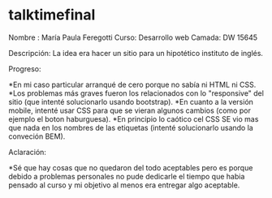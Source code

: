 # talktimefinal

Nombre : María Paula Feregotti
Curso: Desarrollo web
Camada: DW 15645

Descripción: La idea era hacer un sitio para un hipotético instituto de inglés.

Progreso:

*En mi caso particular arranqué de cero porque no sabía ni HTML ni CSS.
*Los problemas más graves fueron los relacionados con lo "responsive" del sitio (que intenté solucionarlo usando bootstrap).
*En cuanto a la versión mobile, intenté usar CSS para que se vieran algunos cambios (como por ejemplo el boton haburguesa).
*En principio lo caótico cel CSS SE vio mas que nada en los nombres de las etiquetas (intenté solucionarlo usando la conveción BEM).

Aclaración:

*Sé que hay cosas que no quedaron del todo aceptables pero es porque debido a problemas personales no pude dedicarle el tiempo que habia pensado al curso
y mi objetivo al menos era entregar algo aceptable.
